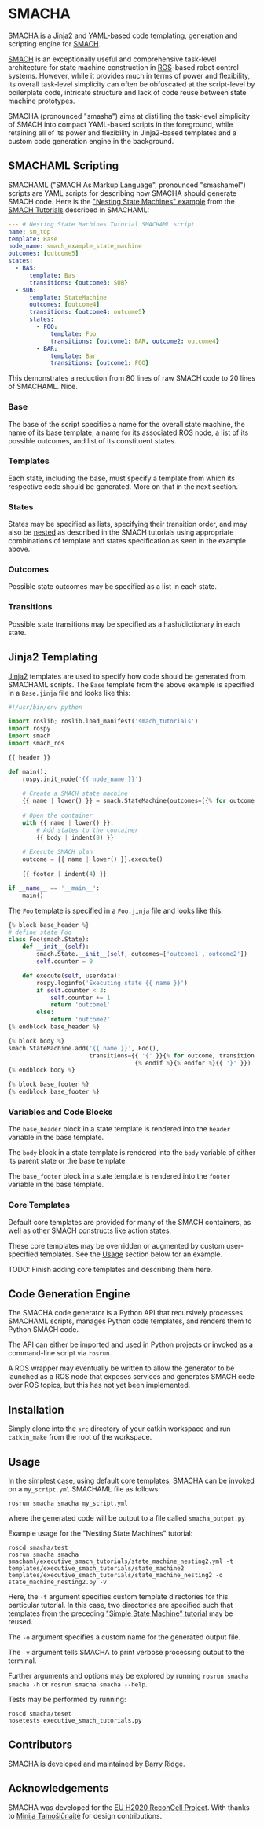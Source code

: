 # SMACHA

SMACHA is a [Jinja2](http://jinja.pocoo.org/docs/2.9/) and [YAML](http://yaml.org/)-based
code templating, generation and scripting engine for [SMACH](http://wiki.ros.org/smach).

[SMACH](http://wiki.ros.org/smach) is an exceptionally useful and comprehensive task-level architecture
for state machine construction in [ROS](http://wiki.ros.org/)-based robot control systems.
However, while it provides much in terms of power and flexibility, its overall task-level simplicity
can often be obfuscated at the script-level by boilerplate code, intricate structure and lack
of code reuse between state machine prototypes.

SMACHA (pronounced "smasha") aims at distilling the task-level simplicity of SMACH into compact YAML-based scripts
in the foreground, while retaining all of its power and flexibility in Jinja2-based
templates and a custom code generation engine in the background.

## SMACHAML Scripting

SMACHAML ("SMACH As Markup Language", pronounced "smashamel") scripts are YAML scripts for describing how SMACHA should
generate SMACH code. Here is the ["Nesting State Machines" example](http://wiki.ros.org/smach/Tutorials/Nesting%20State%20Machines)
from the [SMACH Tutorials](http://wiki.ros.org/smach/Tutorials) described in SMACHAML:
```yaml
--- # Nesting State Machines Tutorial SMACHAML script.
name: sm_top
template: Base
node_name: smach_example_state_machine
outcomes: [outcome5]
states:
  - BAS:
      template: Bas
      transitions: {outcome3: SUB}
  - SUB:
      template: StateMachine
      outcomes: [outcome4]
      transitions: {outcome4: outcome5}
      states:
        - FOO:
            template: Foo
            transitions: {outcome1: BAR, outcome2: outcome4}
        - BAR:
            template: Bar
            transitions: {outcome1: FOO}
```
This demonstrates a reduction from 80 lines of raw SMACH code to 20 lines of SMACHAML. Nice.

### Base

The base of the script specifies a name for the overall state machine,
the name of its base template, a name for its associated ROS node,
a list of its possible outcomes, and list of its constituent states.

### Templates

Each state, including the base, must specify a template from which its respective
code should be generated.  More on that in the next section.

### States

States may be specified as lists, specifying their transition order,
and may also be [nested](http://wiki.ros.org/smach/Tutorials/Nesting%20State%20Machines)
as described in the SMACH tutorials using appropriate combinations of
template and states specification as seen in the example above.

### Outcomes

Possible state outcomes may be specified as a list in each state.

### Transitions
Possible state transitions may be specified as a hash/dictionary in each state.

## Jinja2 Templating

[Jinja2](http://jinja.pocoo.org/docs/2.9/) templates are used to specify how code should be
generated from SMACHAML scripts.
The `Base` template from the above example is specified in a `Base.jinja` file and looks like this:

```python
#!/usr/bin/env python

import roslib; roslib.load_manifest('smach_tutorials')
import rospy
import smach
import smach_ros

{{ header }}

def main():
    rospy.init_node('{{ node_name }}')
    
    # Create a SMACH state machine
    {{ name | lower() }} = smach.StateMachine(outcomes=[{% for outcome in outcomes %}'{{ outcome }}'{% if not loop.last %}, {% endif %}{% endfor %}])
    
    # Open the container
    with {{ name | lower() }}:
        # Add states to the container
        {{ body | indent(8) }}
    
    # Execute SMACH plan
    outcome = {{ name | lower() }}.execute()
    
    {{ footer | indent(4) }}

if __name__ == '__main__':
    main()
```

The `Foo` template is specified in a `Foo.jinja` file and looks like this:
```python
{% block base_header %}
# define state Foo
class Foo(smach.State):
    def __init__(self):
        smach.State.__init__(self, outcomes=['outcome1','outcome2'])
        self.counter = 0

    def execute(self, userdata):
        rospy.loginfo('Executing state {{ name }}')
        if self.counter < 3:
            self.counter += 1
            return 'outcome1'
        else:
            return 'outcome2'
{% endblock base_header %}

{% block body %}
smach.StateMachine.add('{{ name }}', Foo(), 
                       transitions={{ '{' }}{% for outcome, transition in transitions.iteritems() %}'{{ outcome }}':'{{ transition }}'{% if not loop.last %},
                                    {% endif %}{% endfor %}{{ '}' }})
{% endblock body %}

{% block base_footer %}
{% endblock base_footer %}
```
### Variables and Code Blocks

The `base_header` block in a state template is rendered into the `header` variable
in the base template.

The `body` block in a state template is rendered into the `body` variable of either its
parent state or the base template.

The `base_footer` block in a state template is rendered into the `footer` variable
in the base template.

### Core Templates

Default core templates are provided for many of the SMACH containers, as well as other
SMACH constructs like action states.

These core templates may be overridden or augmented by custom user-specified templates.
See the [Usage](#Usage) section below for an example.

TODO: Finish adding core templates and describing them here.

## Code Generation Engine

The SMACHA code generator is a Python API that recursively processes SMACHAML scripts,
manages Python code templates, and renders them to Python SMACH code.

The API can either be imported and used in Python projects or invoked as a command-line
script via `rosrun`.

A ROS wrapper may eventually be written to allow the generator to be launched as a ROS
node that exposes services and generates SMACH code over ROS topics, but this has not yet
been implemented.

## Installation

Simply clone into the `src` directory of your catkin workspace and run `catkin_make` from the
root of the workspace.

## Usage
In the simplest case, using default core templates, SMACHA can be invoked on a `my_script.yml`
SMACHAML file as follows:
```
rosrun smacha smacha my_script.yml
```
where the generated code will be output to a file called `smacha_output.py`

Example usage for the "Nesting State Machines" tutorial:
```
roscd smacha/test
rosrun smacha smacha smachaml/executive_smach_tutorials/state_machine_nesting2.yml -t templates/executive_smach_tutorials/state_machine2 templates/executive_smach_tutorials/state_machine_nesting2 -o state_machine_nesting2.py -v
```
Here, the `-t` argument specifies custom template directories for this particular tutorial.
In this case, two directories are specified such that templates from the preceding
["Simple State Machine" tutorial](http://wiki.ros.org/smach/Tutorials/Simple%20State%20Machine)
may be reused.

The `-o` argument specifies a custom name for the generated output file.

The `-v` argument tells SMACHA to print verbose processing output to the terminal.

Further arguments and options may be explored by running `rosrun smacha smacha -h` or `rosrun smacha smacha --help`.

Tests may be performed by running:
```
roscd smacha/teset
nosetests executive_smach_tutorials.py
```

## Contributors
SMACHA is developed and maintained by [Barry Ridge](https://barog.net/).

## Acknowledgements
SMACHA was developed for the [EU H2020 ReconCell Project](http://www.reconcell.eu/).
With thanks to [Minija Tamošiūnaitė](http://www.dpi.physik.uni-goettingen.de/cns/index.php?mact=Profilliste,cntnt01,default,0&cntnt01what=Mitarbeiter&cntnt01alias=Tamosiunaite&cntnt01returnid=65) for design contributions.
